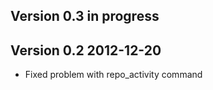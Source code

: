 Version 0.3 in progress
----------------------


Version 0.2 2012-12-20
----------------------

- Fixed problem with repo_activity command